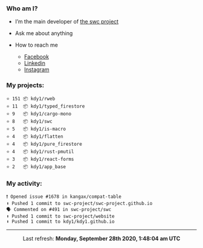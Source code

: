 ### Who am I?

- I’m the main developer of [the swc project](https://github.com/swc-project/swc)

- Ask me about anything

- How to reach me
  - [Facebook](https://www.facebook.com/profile.php?id=100024888122318)
  - [Linkedin](https://www.linkedin.com/in/kdy1/)
  - [Instagram](https://www.instagram.com/kdy1123/)

### My projects:

```
⭐️ 151 📦 kdy1/rweb
⭐️ 11  📦 kdy1/typed_firestore
⭐️ 9   📦 kdy1/cargo-mono
⭐️ 8   📦 kdy1/swc
⭐️ 5   📦 kdy1/is-macro
⭐️ 4   📦 kdy1/flatten
⭐️ 4   📦 kdy1/pure_firestore
⭐️ 4   📦 kdy1/rust-pmutil
⭐️ 3   📦 kdy1/react-forms
⭐️ 2   📦 kdy1/app_base
```

### My activity:

```
❗️ Opened issue #1678 in kangax/compat-table
⬆️ Pushed 1 commit to swc-project/swc-project.github.io
🗣 Commented on #491 in swc-project/swc
⬆️ Pushed 1 commit to swc-project/website
⬆️ Pushed 1 commit to kdy1/kdy1.github.io
```

------------
<p align="center">Last refresh: <b>Monday, September 28th 2020, 1:48:04 am UTC</b></p>
